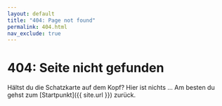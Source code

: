 ```yaml
---
layout: default
title: "404: Page not found"
permalink: 404.html
nav_exclude: true
---
```


# 404: Seite nicht gefunden

Hältst du die Schatzkarte auf dem Kopf? Hier ist nichts ... Am besten du gehst zum [Startpunkt]({{ site.url }}) zurück.
